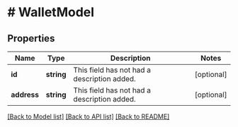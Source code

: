 # # WalletModel

## Properties

Name | Type | Description | Notes
------------ | ------------- | ------------- | -------------
**id** | **string** | This field has not had a description added. | [optional]
**address** | **string** | This field has not had a description added. | [optional]

[[Back to Model list]](../../README.md#models) [[Back to API list]](../../README.md#endpoints) [[Back to README]](../../README.md)
